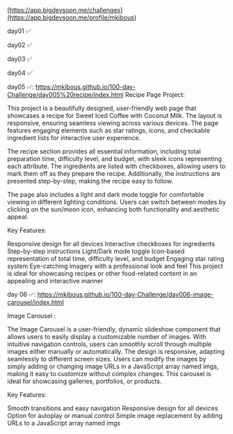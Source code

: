 [https://app.bigdevsoon.me/challenges](https://app.bigdevsoon.me/profile/mkibous)


day01 ✅

day02 ✅

day03 ✅

day04 ✅

day05 ✅: https://mkibous.github.io/100-day-Challenge/day005%20recipe/index.html
Recipe Page Project:

This project is a beautifully designed, user-friendly web page that showcases a recipe for Sweet Iced Coffee with Coconut Milk. The layout is responsive, ensuring seamless viewing across various devices. The page features engaging elements such as star ratings, icons, and checkable ingredient lists for interactive user experience.

The recipe section provides all essential information, including total preparation time, difficulty level, and budget, with sleek icons representing each attribute. The ingredients are listed with checkboxes, allowing users to mark them off as they prepare the recipe. Additionally, the instructions are presented step-by-step, making the recipe easy to follow.

The page also includes a light and dark mode toggle for comfortable viewing in different lighting conditions. Users can switch between modes by clicking on the sun/moon icon, enhancing both functionality and aesthetic appeal.

Key Features:

Responsive design for all devices
Interactive checkboxes for ingredients
Step-by-step instructions
Light/Dark mode toggle
Icon-based representation of total time, difficulty level, and budget
Engaging star rating system
Eye-catching imagery with a professional look and feel
This project is ideal for showcasing recipes or other food-related content in an appealing and interactive manner

day 06 ✅:  https://mkibous.github.io/100-day-Challenge/day006-image-carousel/index.html

Image Carousel :

The Image Carousel is a user-friendly, dynamic slideshow component that allows users to easily display a customizable number of images. With intuitive navigation controls, users can smoothly scroll through multiple images either manually or automatically. The design is responsive, adapting seamlessly to different screen sizes. Users can modify the images by simply adding or changing image URLs in a JavaScript array named imgs, making it easy to customize without complex changes. This carousel is ideal for showcasing galleries, portfolios, or products.

Key Features:

Smooth transitions and easy navigation
Responsive design for all devices
Option for autoplay or manual control
Simple image replacement by adding URLs to a JavaScript array named imgs 
